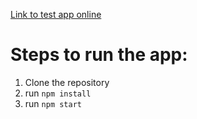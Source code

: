 [Link to test app online](https://booking-qbot.web.app)
 
# Steps to run the app:

1. Clone the repository
2. run `npm install`
3. run `npm start`

